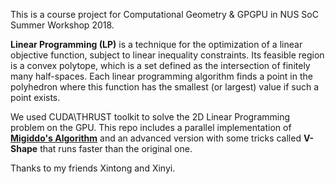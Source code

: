 This is a course project for Computational Geometry & GPGPU in NUS SoC Summer Workshop 2018.

**Linear Programming (LP)** is a technique for the optimization of a linear objective function, subject to linear inequality constraints. Its feasible region is a convex polytope, which is a set defined as the intersection of finitely many half-spaces. Each linear programming algorithm finds a point in the polyhedron where this function has the smallest (or largest) value if such a point exists.

We used CUDA\THRUST toolkit to solve the 2D Linear Programming problem on the GPU. This repo includes a parallel implementation of [**Migiddo's Algorithm**](https://sarielhp.org/teach/2004/b/webpage/lec/27_lp_2d.pdf) and an advanced version with some tricks called **V-Shape** that runs faster than the original one.

Thanks to my friends Xintong and Xinyi.
